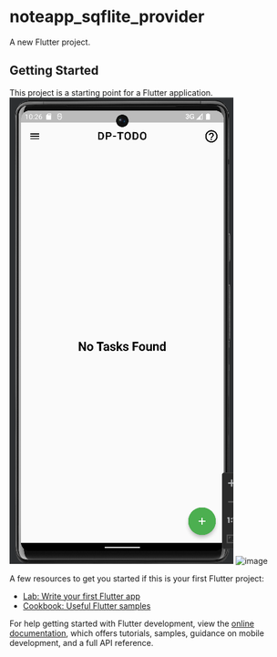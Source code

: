 # noteapp_sqflite_provider

A new Flutter project.

## Getting Started

This project is a starting point for a Flutter application.
![img.png](img.png)
![image](https://user-images.githubusercontent.com/110228652/206919117-f32e9cb9-19e4-4320-9368-3859bb23474c.png)


A few resources to get you started if this is your first Flutter project:

- [Lab: Write your first Flutter app](https://docs.flutter.dev/get-started/codelab)
- [Cookbook: Useful Flutter samples](https://docs.flutter.dev/cookbook)

For help getting started with Flutter development, view the
[online documentation](https://docs.flutter.dev/), which offers tutorials,
samples, guidance on mobile development, and a full API reference.
